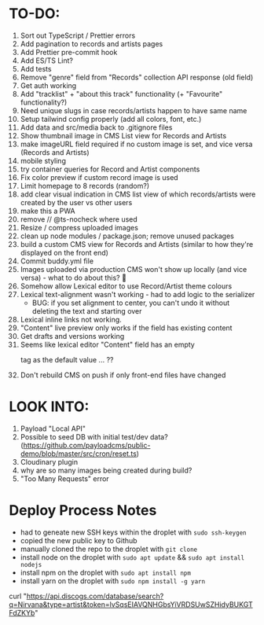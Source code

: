 # TO-DO:

1. Sort out TypeScript / Prettier errors
2. Add pagination to records and artists pages
3. Add Prettier pre-commit hook
4. Add ES/TS Lint?
5. Add tests
6. Remove "genre" field from "Records" collection API response (old field)
7. Get auth working
8. Add "tracklist" + "about this track" functionality (+ "Favourite" functionality?)
9. Need unique slugs in case records/artists happen to have same name
10. Setup tailwind config properly (add all colors, font, etc.)
11. Add data and src/media back to .gitignore files
12. Show thumbnail image in CMS List view for Records and Artists
13. make imageURL field required if no custom image is set, and vice versa (Records and Artists)
14. mobile styling
15. try container queries for Record and Artist components
16. Fix color preview if custom record image is used
17. Limit homepage to 8 records (random?)
18. add clear visual indication in CMS list view of which records/artists were created by the user vs other users
19. make this a PWA
20. remove // @ts-nocheck where used
21. Resize / compress uploaded images
22. clean up node modules / package.json; remove unused packages
23. build a custom CMS view for Records and Artists (similar to how they're displayed on the front end)
24. Commit buddy.yml file
25. Images uploaded via production CMS won't show up locally (and vice versa) - what to do about this? 🤔
26. Somehow allow Lexical editor to use Record/Artist theme colours
27. Lexical text-alignment wasn't working - had to add logic to the serializer
    - BUG: if you set alignment to center, you can't undo it without deleting the text and starting over
28. Lexical inline links not working.
29. "Content" live preview only works if the field has existing content
30. Get drafts and versions working
31. Seems like lexical editor "Content" field has an empty <p> tag as the default value ... ??
32. Don't rebuild CMS on push if only front-end files have changed

# LOOK INTO:

1. Payload "Local API"
2. Possible to seed DB with initial test/dev data? (https://github.com/payloadcms/public-demo/blob/master/src/cron/reset.ts)
3. Cloudinary plugin
4. why are so many images being created during build?
5. "Too Many Requests" error

# Deploy Process Notes

- had to geneate new SSH keys within the droplet with `sudo ssh-keygen`
- copied the new public key to Github
- manually cloned the repo to the droplet with `git clone`
- install node on the droplet with `sudo apt update` && `sudo apt install nodejs`
- install npm on the droplet with `sudo apt install npm`
- install yarn on the droplet with `sudo npm install -g yarn`

curl "https://api.discogs.com/database/search?q=Nirvana&type=artist&token=lvSqsEIAVQNHGbsYiVRDSUwSZHidyBUKGTFdZKYb"
